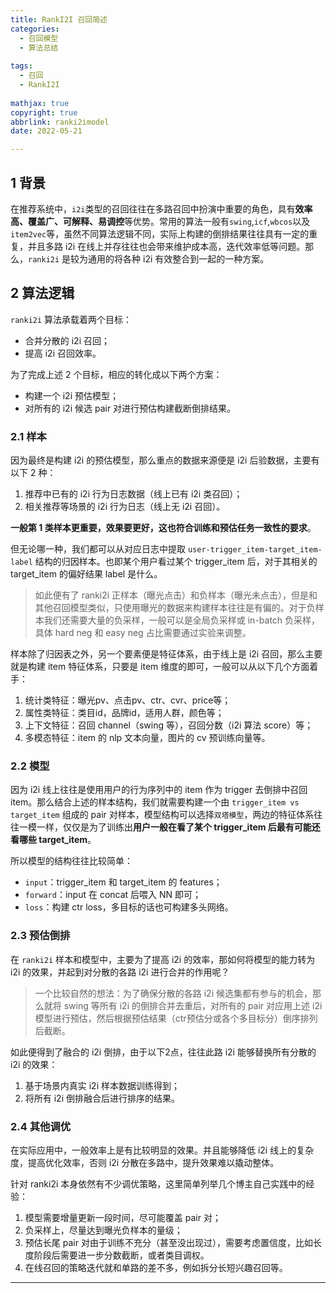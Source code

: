 ```yaml
---
title: RankI2I 召回简述
categories:
  - 召回模型
  - 算法总结
  
tags:
  - 召回
  - RankI2I
  
mathjax: true
copyright: true
abbrlink: ranki2imodel
date: 2022-05-21

---
```


## 1 背景
在推荐系统中，`i2i`类型的召回往往在多路召回中扮演中重要的角色，具有**效率高、覆盖广、可解释、易调控**等优势。常用的算法一般有`swing`,`icf`,`wbcos`以及`item2vec`等，虽然不同算法逻辑不同，实际上构建的倒排结果往往具有一定的重复，并且多路 i2i 在线上并存往往也会带来维护成本高，迭代效率低等问题。那么，`ranki2i` 是较为通用的将各种 i2i 有效整合到一起的一种方案。

## 2 算法逻辑
`ranki2i` 算法承载着两个目标：
* 合并分散的 i2i 召回；
* 提高 i2i 召回效率。

为了完成上述 2 个目标，相应的转化成以下两个方案：
* 构建一个 i2i 预估模型；
* 对所有的 i2i 候选 pair 对进行预估构建截断倒排结果。

<!--more-->

### 2.1 样本
因为最终是构建 i2i 的预估模型，那么重点的数据来源便是 i2i 后验数据，主要有以下 2 种：
1. 推荐中已有的 i2i 行为日志数据（线上已有 i2i 类召回）；
2. 相关推荐等场景的 i2i 行为日志（线上无 i2i 召回）。

**一般第 1 类样本更重要，效果要更好，这也符合训练和预估任务一致性的要求**。

但无论哪一种，我们都可以从对应日志中提取 `user-trigger_item-target_item-label` 结构的归因样本。也即某个用户看过某个 trigger_item 后，对于其相关的 target_item 的偏好结果 label 是什么。
>如此便有了 ranki2i 正样本（曝光点击）和负样本（曝光未点击），但是和其他召回模型类似，只使用曝光的数据来构建样本往往是有偏的。对于负样本我们还需要大量的负采样，一般可以是全局负采样或 in-batch 负采样，具体 hard neg 和 easy neg 占比需要通过实验来调整。

样本除了归因表之外，另一个要素便是特征体系，由于线上是 i2i 召回，那么主要就是构建 item 特征体系，只要是 item 维度的即可，一般可以从以下几个方面着手：
1. 统计类特征：曝光pv、点击pv、ctr、cvr、price等；
2. 属性类特征：类目id，品牌id，适用人群，颜色等；
3. 上下文特征：召回 channel（swing 等），召回分数（i2i 算法 score）等；
4. 多模态特征：item 的 nlp 文本向量，图片的 cv 预训练向量等。

### 2.2 模型
因为 i2i 线上往往是使用用户的行为序列中的 item 作为 trigger 去倒排中召回 item。那么结合上述的样本结构，我们就需要构建一个由 `trigger_item vs target_item` 组成的 pair 对样本，模型结构可以选择`双塔模型`，两边的特征体系往往一模一样，仅仅是为了训练出**用户一般在看了某个 trigger_item 后最有可能还看哪些 target_item**。

所以模型的结构往往比较简单：
* `input`：trigger_item 和 target_item 的 features；
* `forward`：input 在 concat 后喂入 NN 即可；
* `loss`：构建 ctr loss，多目标的话也可构建多头网络。

### 2.3 预估倒排
在 `ranki2i` 样本和模型中，主要为了提高 i2i 的效率，那如何将模型的能力转为 i2i 的效果，并起到对分散的各路 i2i 进行合并的作用呢？

>一个比较自然的想法：为了确保分散的各路 i2i 候选集都有参与的机会，那么就将 swing 等所有 i2i 的倒排合并去重后，对所有的 pair 对应用上述 i2i 模型进行预估，然后根据预估结果（ctr预估分或各个多目标分）倒序排列后截断。

如此便得到了融合的 i2i 倒排，由于以下2点，往往此路 i2i 能够替换所有分散的 i2i 的效果：
1. 基于场景内真实 i2i 样本数据训练得到；
2. 将所有 i2i 倒排融合后进行排序的结果。

### 2.4 其他调优
在实际应用中，一般效率上是有比较明显的效果。并且能够降低 i2i 线上的复杂度，提高优化效率，否则 i2i 分散在多路中，提升效果难以撬动整体。

针对 ranki2i 本身依然有不少调优策略，这里简单列举几个博主自己实践中的经验：
1. 模型需要增量更新一段时间，尽可能覆盖 pair 对；
2. 负采样上，尽量达到曝光负样本的量级；
3. 预估长尾 pair 对由于训练不充分（甚至没出现过），需要考虑置信度，比如长度阶段后需要进一步分数截断，或者类目调权。
4. 在线召回的策略迭代就和单路的差不多，例如拆分长短兴趣召回等。

---

